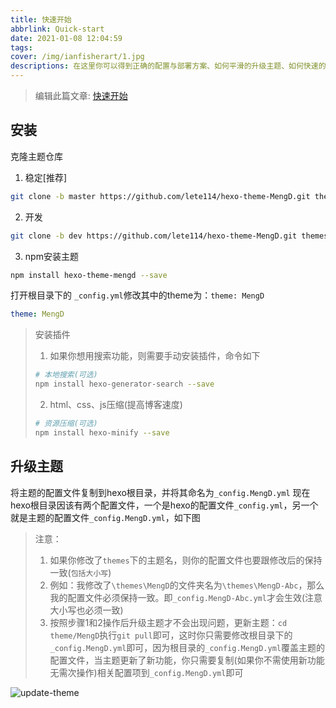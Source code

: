 ```yaml
---
title: 快速开始
abbrlink: Quick-start
date: 2021-01-08 12:04:59
tags:
cover: /img/ianfisherart/1.jpg
descriptions: 在这里你可以得到正确的配置与部署方案、如何平滑的升级主题、如何快速的了解MengD、如何安装插件与配置插件
---
```


>编辑此篇文章: [快速开始](https://github.com/lete114/hexo-theme-MengD/edit/docs/source/_posts/%E5%BF%AB%E9%80%9F%E5%BC%80%E5%A7%8B.md)

## 安装

克隆主题仓库

1. 稳定[推荐]
``` bash
git clone -b master https://github.com/lete114/hexo-theme-MengD.git themes/MengD
```

2. 开发
``` bash
git clone -b dev https://github.com/lete114/hexo-theme-MengD.git themes/MengD
```

3. npm安装主题
``` bash
npm install hexo-theme-mengd --save
```


打开根目录下的 `_config.yml`修改其中的theme为：`theme: MengD`
```yml
theme: MengD
```

>安装插件
>1. 如果你想用搜索功能，则需要手动安装插件，命令如下
>``` bash
># 本地搜索(可选)
>npm install hexo-generator-search --save 
>```
>2. html、css、js压缩(提高博客速度)
>``` bash
># 资源压缩(可选)
>npm install hexo-minify --save
>```

## 升级主题

将主题的配置文件复制到hexo根目录，并将其命名为`_config.MengD.yml`
现在hexo根目录因该有两个配置文件，一个是hexo的配置文件`_config.yml`，另一个就是主题的配置文件`_config.MengD.yml`，如下图

> 注意：
> 1. 如果你修改了`themes`下的主题名，则你的配置文件也要跟修改后的保持一致(`包括大小写`)
> 2. 例如：我修改了`\themes\MengD`的文件夹名为`\themes\MengD-Abc`，那么我的配置文件必须保持一致。即`_config.MengD-Abc.yml`才会生效(注意大小写也必须一致)
> 3. 按照步骤1和2操作后升级主题才不会出现问题，更新主题：`cd theme/MengD`执行`git pull`即可，这时你只需要修改根目录下的`_config.MengD.yml`即可，因为根目录的`_config.MengD.yml`覆盖主题的配置文件，当主题更新了新功能，你只需要复制(如果你不需使用新功能无需次操作)相关配置项到`_config.MengD.yml`即可

![update-theme](https://cdn.jsdelivr.net/gh/lete114/hexo-theme-mengd@gh-pages/img/update-theme.png)
